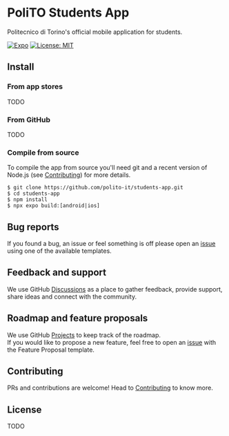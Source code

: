 # PoliTO Students App

Politecnico di Torino's official mobile application for students.

[![Expo](https://img.shields.io/badge/expo-1C1E24?logo=expo&logoColor=#D04A37)](https://expo.dev/)
[![License: MIT](https://img.shields.io/badge/license-MIT-brightgreen)](https://opensource.org/licenses/MIT)

## Install

### From app stores

TODO

### From GitHub

TODO

### Compile from source

To compile the app from source you'll need git and a recent version of Node.js (see [Contributing](./CONTRIBUTING.md))
for more details.

```shell
$ git clone https://github.com/polito-it/students-app.git
$ cd students-app
$ npm install
$ npx expo build:[android|ios]
```

## Bug reports

If you found a bug, an issue or feel something is off please open an [issue](./issues/new) using one of the available templates.

## Feedback and support

We use GitHub [Discussions](./discussions) as a place to gather feedback, provide support, share ideas and connect with the community.

## Roadmap and feature proposals

We use GitHub [Projects](./projects/1) to keep track of the roadmap.  
If you would like to propose a new feature, feel free to open an [issue](./issues/new) with the Feature Proposal template.

## Contributing

PRs and contributions are welcome! Head to [Contributing](./CONTRIBUTING.md) to know more.

## License

TODO
